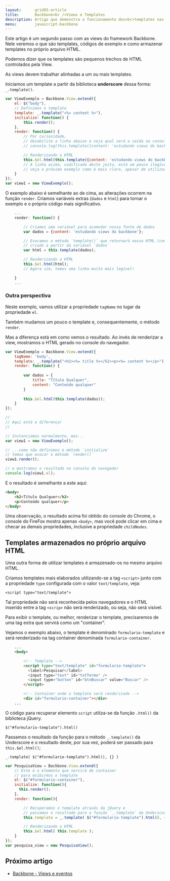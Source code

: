 ```yaml
---
layout:      grid93-article
title:       Backbone<br />Views e Templates
description: Artigo que demonstra o funcionamento dos<br>templates nas views do framework Backbone para JavaScript
menu:        javascript-backbone
---
```


Este artigo é um segundo passo com as views do framework Backbone. Nele veremos o que são templates, códigos de exemplo 
e como armazenar templates no próprio arquivo HTML.

Podemos dizer que os templates são pequenos trechos de HTML controlados pela View.

As views devem trabalhar alinhadas a um ou mais templates.

Iniciamos um template a partir da biblioteca __underscore__ dessa forma: `_.template()`.

```javascript
var ViewExemplo = Backbone.View.extend({
    el: $("body"),
    // Definimos o template
    template: _.template("<%= content %>"),
    initialize: function() {
        this.render();
    },
    render: function() {
        // Por curiosidade, 
        // desabilite a linha abaixo e veja qual será a saída no console.
        // console.log(this.template({content: 'estudando views do backbone'}))

        // Renderizando o HTML
        this.$el.html(this.template({content: 'estudando views do backbone'}));
        // A linha acima, codificada deste jeito, está um pouco ilegível
        // veja o próximo exemplo como é mais claro, apesar de utilizar mais variáveis
    }
});
var view1 = new ViewExemplo();
```

O exemplo abaixo é semelhante ao de cima, as alterações ocorrem na função `render`. Criamos variáveis extras (`dados` e
`html`) para tornar o exemplo e o próprio código mais significativo.

```javascript
    ...
    render: function() {

        // Criamos uma variável para acomodar nossa fonte de dados
        var dados = {content: 'estudando views do backbone'};

        // Evocamos o método `template()` que retornará nosso HTML (como string)
        // criado a partir da variável `dados`
        var html = this.template(dados);

        // Renderizando o HTML
        this.$el.html(html);
        // Agora sim, temos uma linha muito mais legível!

    }
    ...
```


### Outra perspectiva

Neste exemplo, vamos utilizar a propriedade `tagName` no lugar da propriedade `el`.

Também mudamos um pouco o template e, consequentemente, o método `render`.

Mas a diferença está em como vemos o resultado. Ao invés de renderizar a view, mostramos o HTML gerado no console
do navegador.

```javascript
var ViewExemplo = Backbone.View.extend({
    tagName: 'body',
    template: _.template("<h2><%= title %></h2><p><%= content %></p>"),
    render: function() {
      
      	var dados = {
            title: "Título Qualquer",
            content: "Conteúdo qualquer"
        }
        
        this.$el.html(this.template(dados));
    }
});

//
// Aqui está a diferença!
//

// Instanciamos normalmente, mas...
var view1 = new ViewExemplo();  

// ...como não definimos o método `initialize`
// temos que evocar o método `render()`
view1.render();

// e mostramos o resultado no console do navegador
console.log(view1.el);
```

E o resultado é semelhante a este aqui:

```html
<body>​
    <h2>​Título Qualquer​</h2>​
    <p>​Conteúdo qualquer​</p>​
</body>​
```

Uma observação, o resultado acima foi obtido do console do Chrome, o console do FireFox mostra apenas `<body>​`, mas você
pode clicar em cima e checar as demais propriedades, inclusive a propriedade `childNodes`.


Templates armazenados no próprio arquivo HTML
---

Uma outra forma de utilizar templates é armazenado-os no mesmo arquivo HTML.

Criamos templates mais elaborados utilizando-se a tag `<script>` junto com a propriedade `type` configurada com o valor
`text/template`, veja:

    <script type="text/template">

Tal propriedade não será reconhecida pelos navegadores e o HTML inserido entre a tag `<scrip>` não será renderizado, ou
seja, não será visível.

Para exibir o template, ou melhor, renderizar o template, precisaremos de uma tag extra que servirá como um "container".

Vejamos o exemplo abaixo, o template é denominado `formulario-template` e será renderizado na tag container denominada
`formulario-container`.

```html
    ...
    <body>

        <!-- Template -->
        <script type="text/template" id="formulario-template">
          <label>Pesquisar</label>
          <input type="text" id="txtTermo" />
          <input type="button" id="btnBuscar" value="Buscar" />
        </script>

        <!-- Container onde o template será renderizado -->
        <div id="formulario-container"></div>
    ...
```

O código para recuperar elemento `script` utiliza-se da função `.html()` da biblioteca jQuery.

    $("#formulario-template").html()

Passamos o resultado da função para o método `_.template()` da Underscore e o resultado deste, por sua vez, poderá ser 
passado para `this.$el.html()`;

    _.template( $("#formulario-template").html(), {} )

```javascript
var PesquisaView = Backbone.View.extend({
    // Este é o elemento que servirá de container
    // para exibirmos o template
    el: $("#formulario-container"),
    initialize: function(){
      this.render();
    },
    render: function(){

        // Recuperamos o template através da jQuery e
        // passamos o resultado para a função `_.template` da Underscore
        this.template = _.template( $("#formulario-template").html(), {} );

        // Renderizando o HTML
        this.$el.html( this.template );
    }
});
var pesquisa_view = new PesquisaView();
```


Próximo artigo
--

- [Backbone - Views e eventos](/javascript/backbone-views-eventos/)